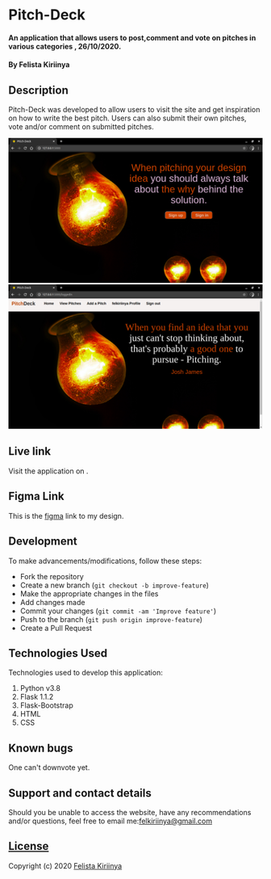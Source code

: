 # Pitch-Deck
#### An application that allows users to post,comment and vote on pitches in various categories , 26/10/2020.
#### By Felista Kiriinya

## Description
Pitch-Deck was developed to allow users to visit the site and get inspiration on how to write the best pitch. Users can also submit their own pitches, vote and/or comment on submitted pitches.

![landing](./app/static/images/landing.png)
![Loggedin](./app/static/images/Loggedin.png)

## Live link
Visit the application on .

## Figma Link
This is the [figma](https://www.figma.com/file/srb6h4E2FGrFhgH3y63swI/PITCH-DECK?node-id=0%3A1) link to my design.

## Development
To make advancements/modifications, follow these steps:

- Fork the repository
- Create a new branch (`git checkout -b improve-feature`)
- Make the appropriate changes in the files
- Add changes made
- Commit your changes (`git commit -am 'Improve feature'`)
- Push to the branch (`git push origin improve-feature`)
- Create a Pull Request 

## Technologies Used
Technologies used to develop this application:

1. Python v3.8
2. Flask 1.1.2
3. Flask-Bootstrap
4. HTML 
5. CSS

## Known bugs
One can't downvote yet.

## Support and contact details

Should you be unable to access the website, have any recommendations and/or questions, feel free to email me:[felkiriinya@gmail.com](mailto:felkiriinya@gmail.com)

## [License](https://github.com/felkiriinya/Pitch-app/blob/master/LICENSE)

Copyright (c) 2020 [Felista Kiriinya](https://github.com/felkiriinya)
